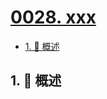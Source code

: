 # [0028. xxx](https://github.com/Tdahuyou/TNotes.introduction/tree/main/notes/0028.%20xxx)

<!-- region:toc -->

- [1. 📝 概述](#1--概述)

<!-- endregion:toc -->

## 1. 📝 概述
